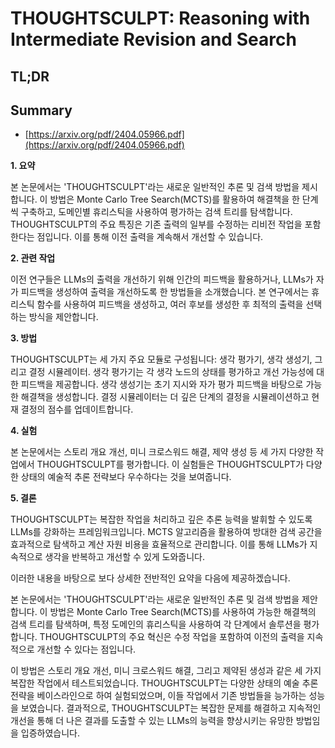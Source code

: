 # THOUGHTSCULPT: Reasoning with Intermediate Revision and Search
## TL;DR
## Summary
- [https://arxiv.org/pdf/2404.05966.pdf](https://arxiv.org/pdf/2404.05966.pdf)

**1. 요약**

본 논문에서는 'THOUGHTSCULPT'라는 새로운 일반적인 추론 및 검색 방법을 제시합니다. 이 방법은 Monte Carlo Tree Search(MCTS)를 활용하여 해결책을 한 단계씩 구축하고, 도메인별 휴리스틱을 사용하여 평가하는 검색 트리를 탐색합니다. THOUGHTSCULPT의 주요 특징은 기존 출력의 일부를 수정하는 리비전 작업을 포함한다는 점입니다. 이를 통해 이전 출력을 계속해서 개선할 수 있습니다.

**2. 관련 작업**

이전 연구들은 LLMs의 출력을 개선하기 위해 인간의 피드백을 활용하거나, LLMs가 자가 피드백을 생성하여 출력을 개선하도록 한 방법들을 소개했습니다. 본 연구에서는 휴리스틱 함수를 사용하여 피드백을 생성하고, 여러 후보를 생성한 후 최적의 출력을 선택하는 방식을 제안합니다.

**3. 방법**

THOUGHTSCULPT는 세 가지 주요 모듈로 구성됩니다: 생각 평가기, 생각 생성기, 그리고 결정 시뮬레이터. 생각 평가기는 각 생각 노드의 상태를 평가하고 개선 가능성에 대한 피드백을 제공합니다. 생각 생성기는 초기 지시와 자가 평가 피드백을 바탕으로 가능한 해결책을 생성합니다. 결정 시뮬레이터는 더 깊은 단계의 결정을 시뮬레이션하고 현재 결정의 점수를 업데이트합니다.

**4. 실험**

본 논문에서는 스토리 개요 개선, 미니 크로스워드 해결, 제약 생성 등 세 가지 다양한 작업에서 THOUGHTSCULPT를 평가합니다. 이 실험들은 THOUGHTSCULPT가 다양한 상태의 예술적 추론 전략보다 우수하다는 것을 보여줍니다.

**5. 결론**

THOUGHTSCULPT는 복잡한 작업을 처리하고 깊은 추론 능력을 발휘할 수 있도록 LLMs를 강화하는 프레임워크입니다. MCTS 알고리즘을 활용하여 방대한 검색 공간을 효과적으로 탐색하고 계산 자원 비용을 효율적으로 관리합니다. 이를 통해 LLMs가 지속적으로 생각을 반복하고 개선할 수 있게 도와줍니다.

이러한 내용을 바탕으로 보다 상세한 전반적인 요약을 다음에 제공하겠습니다.

본 논문에서는 'THOUGHTSCULPT'라는 새로운 일반적인 추론 및 검색 방법을 제안합니다. 이 방법은 Monte Carlo Tree Search(MCTS)를 사용하여 가능한 해결책의 검색 트리를 탐색하며, 특정 도메인의 휴리스틱을 사용하여 각 단계에서 솔루션을 평가합니다. THOUGHTSCULPT의 주요 혁신은 수정 작업을 포함하여 이전의 출력을 지속적으로 개선할 수 있다는 점입니다.

이 방법은 스토리 개요 개선, 미니 크로스워드 해결, 그리고 제약된 생성과 같은 세 가지 복잡한 작업에서 테스트되었습니다. THOUGHTSCULPT는 다양한 상태의 예술 추론 전략을 베이스라인으로 하여 실험되었으며, 이들 작업에서 기존 방법들을 능가하는 성능을 보였습니다. 결과적으로, THOUGHTSCULPT는 복잡한 문제를 해결하고 지속적인 개선을 통해 더 나은 결과를 도출할 수 있는 LLMs의 능력을 향상시키는 유망한 방법임을 입증하였습니다.